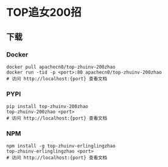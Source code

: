 # TOP追女200招

## 下载

### Docker

```
docker pull apachecn0/top-zhuinv-200zhao
docker run -tid -p <port>:80 apachecn0/top-zhuinv-200zhao
# 访问 http://localhost:{port} 查看文档
```

### PYPI

```
pip install top-zhuinv-200zhao
top-zhuinv-200zhao <port>
# 访问 http://localhost:{port} 查看文档
```

### NPM

```
npm install -g top-zhuinv-erlinglingzhao
top-zhuinv-erlinglingzhao <port>
# 访问 http://localhost:{port} 查看文档
```